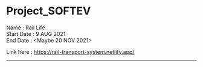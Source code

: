 # Project_SOFTEV<br>
Name : Rail Life<br>
Start Date : 9 AUG 2021<br>
End Date : <Maybe 20 NOV 2021><br>

Link here : https://rail-transport-system.netlify.app/

**********************************************
